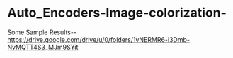 # Auto_Encoders-Image-colorization-


Some Sample Results-- https://drive.google.com/drive/u/0/folders/1vNERMR6-i3Dmb-NvMQTT4S3_MJm9SYit
